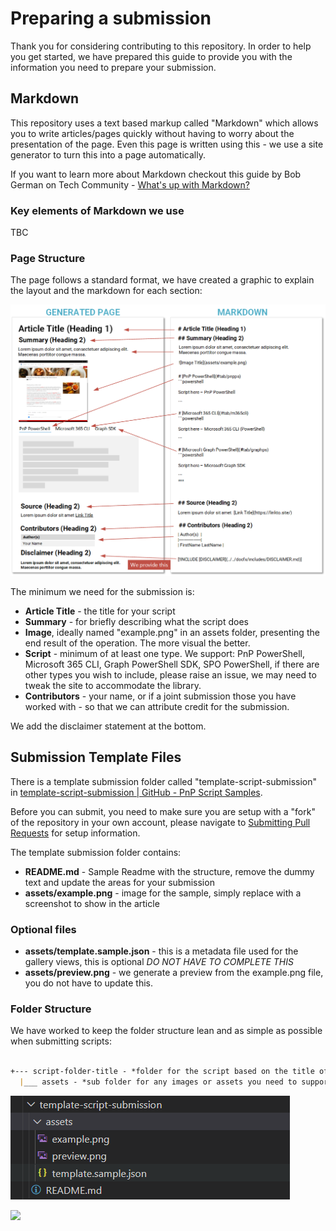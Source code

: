 # Preparing a submission

Thank you for considering contributing to this repository. In order to help you get started, we have prepared this guide to provide you with the information you need to prepare your submission.

## Markdown

This repository uses a text based markup called "Markdown" which allows you to write articles/pages quickly without having to worry about the presentation of the page. Even this page is written using this - we use a site generator to turn this into a page automatically.

If you want to learn more about Markdown checkout this guide by Bob German on Tech Community - [What's up with Markdown?](https://techcommunity.microsoft.com/t5/microsoft-365-pnp-blog/what-s-up-with-markdown/ba-p/2323834)

### Key elements of Markdown we use

TBC

### Page Structure

The page follows a standard format, we have created a graphic to explain the layout and the markdown for each section:

![Page Layouts and Markdown](../assets/contributing/page-layouts.png)

The minimum we need for the submission is:

- **Article Title** - the title for your script
- **Summary** - for briefly describing what the script does
- **Image**, ideally named "example.png" in an assets folder, presenting the end result of the operation. The more visual the better.
- **Script** - minimum of at least one type. We support: PnP PowerShell, Microsoft 365 CLI, Graph PowerShell SDK, SPO PowerShell, if there are other types you wish to include, please raise an issue, we may need to tweak the site to accommodate the library.
- **Contributors** - your name, or if a joint submission those you have worked with - so that we can attribute credit for the submission.

We add the disclaimer statement at the bottom.

## Submission Template Files

There is a template submission folder called "template-script-submission" in [template-script-submission | GitHub - PnP Script Samples](https://github.com/pnp/script-samples/tree/main/scripts/template-script-submission).

Before you can submit, you need to make sure you are setup with a "fork" of the repository in your own account, please navigate to [Submitting Pull Requests](submitting-pull-requests.md) for setup information.

The template submission folder contains:

- **README.md** - Sample Readme with the structure, remove the dummy text and update the areas for your submission
- **assets/example.png** - image for the sample, simply replace with a screenshot to show in the article

### Optional files

- **assets/template.sample.json** - this is a metadata file used for the gallery views, this is optional *DO NOT HAVE TO COMPLETE THIS*
- **assets/preview.png** - we generate a preview from the example.png file, you do not have to update this.

### Folder Structure

We have worked to keep the folder structure lean and as simple as possible when submitting scripts:

```markdown

+--- script-folder-title - *folder for the script based on the title of your sample, please all lowercase and spaces as hyphens*
  |___ assets - *sub folder for any images or assets you need to support your sample*
```
![Folder structure](../assets/contributing/folder-structure-contributors.png)

<img src="https://telemetry.sharepointpnp.com/script-samples/contributing" aria-hidden="true" />